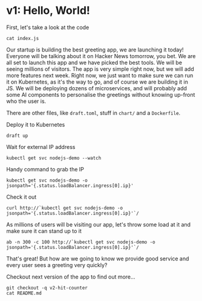 # v1: Hello, World!

First, let's take a look at the code
```
cat index.js
```

Our startup is building the best greeting app, we are launching it today!
Everyone will be talking about it on Hacker News tomorrow, you bet.
We are all set to launch this app and we have picked the best tools. We will
be seeing millions of visitors. The app is very simple right now, but we will
add more features next week. Right now, we just want to make sure we can run
it on Kubernetes, as it's the way to go, and of course we are building it in JS.
We will be deploying dozens of microservices, and will probably add some AI
components to personalise the greetings without knowing up-front who the
user is.

There are other files, like `draft.toml`, stuff in `chart/` and a `Dockerfile`.

Deploy it to Kubernetes
```
draft up
```

Wait for external IP address
```
kubectl get svc nodejs-demo --watch
```

Handy command to grab the IP
```
kubectl get svc nodejs-demo -o jsonpath='{.status.loadBalancer.ingress[0].ip}'
```

Check it out
```
curl http://`kubectl get svc nodejs-demo -o jsonpath='{.status.loadBalancer.ingress[0].ip}'`/
```

As millions of users will be visiting our app, let's throw some load at it and
make sure it can stand up to it
```
ab -n 300 -c 100 http://`kubectl get svc nodejs-demo -o jsonpath='{.status.loadBalancer.ingress[0].ip}'`/
```

That's great! But how are we going to know we provide good service and every user
sees a greeting very quickly?

Checkout next version of the app to find out more...
```
git checkout -q v2-hit-counter
cat README.md
```
